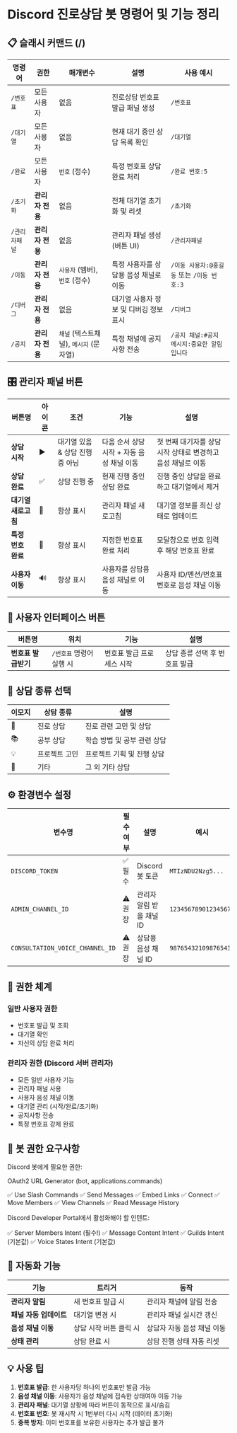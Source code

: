 # Discord 진로상담 봇 명령어 및 기능 정리

## 📋 슬래시 커맨드 (/)

| 명령어 | 권한 | 매개변수 | 설명 | 사용 예시 |
|--------|------|----------|------|-----------|
| `/번호표` | 모든 사용자 | 없음 | 진로상담 번호표 발급 패널 생성 | `/번호표` |
| `/대기열` | 모든 사용자 | 없음 | 현재 대기 중인 상담 목록 확인 | `/대기열` |
| `/완료` | 모든 사용자 | `번호` (정수) | 특정 번호표 상담 완료 처리 | `/완료 번호:5` |
| `/초기화` | **관리자 전용** | 없음 | 전체 대기열 초기화 및 리셋 | `/초기화` |
| `/관리자패널` | **관리자 전용** | 없음 | 관리자 패널 생성 (버튼 UI) | `/관리자패널` |
| `/이동` | **관리자 전용** | `사용자` (멤버), `번호` (정수) | 특정 사용자를 상담용 음성 채널로 이동 | `/이동 사용자:@홍길동` 또는 `/이동 번호:3` |
| `/디버그` | **관리자 전용** | 없음 | 대기열 사용자 정보 및 디버깅 정보 표시 | `/디버그` |
| `/공지` | **관리자 전용** | `채널` (텍스트채널), `메시지` (문자열) | 특정 채널에 공지사항 전송 | `/공지 채널:#공지 메시지:중요한 알림입니다` |

## 🎛️ 관리자 패널 버튼

| 버튼명 | 아이콘 | 조건 | 기능 | 설명 |
|--------|--------|------|------|------|
| **상담 시작** | ▶️ | 대기열 있음 & 상담 진행 중 아님 | 다음 순서 상담 시작 + 자동 음성 채널 이동 | 첫 번째 대기자를 상담 시작 상태로 변경하고 음성 채널로 이동 |
| **상담 완료** | ✅ | 상담 진행 중 | 현재 진행 중인 상담 완료 | 진행 중인 상담을 완료하고 대기열에서 제거 |
| **대기열 새로고침** | 🔄 | 항상 표시 | 관리자 패널 새로고침 | 대기열 정보를 최신 상태로 업데이트 |
| **특정 번호 완료** | 🎯 | 항상 표시 | 지정한 번호표 완료 처리 | 모달창으로 번호 입력 후 해당 번호표 완료 |
| **사용자 이동** | 🔊 | 항상 표시 | 사용자를 상담용 음성 채널로 이동 | 사용자 ID/멘션/번호표 번호로 음성 채널 이동 |

## 🎫 사용자 인터페이스 버튼

| 버튼명 | 위치 | 기능 | 설명 |
|--------|------|------|------|
| **번호표 발급받기** | `/번호표` 명령어 실행 시 | 번호표 발급 프로세스 시작 | 상담 종류 선택 후 번호표 발급 |

## 📝 상담 종류 선택

| 이모지 | 상담 종류 | 설명 |
|--------|-----------|------|
| 🎯 | 진로 상담 | 진로 관련 고민 및 상담 |
| 📚 | 공부 상담 | 학습 방법 및 공부 관련 상담 |
| 💡 | 프로젝트 고민 | 프로젝트 기획 및 진행 상담 |
| 💬 | 기타 | 그 외 기타 상담 |

## ⚙️ 환경변수 설정

| 변수명 | 필수 여부 | 설명 | 예시 |
|--------|-----------|------|------|
| `DISCORD_TOKEN` | ✅ 필수 | Discord 봇 토큰 | `MTIzNDU2Nzg5...` |
| `ADMIN_CHANNEL_ID` | ⚠️ 권장 | 관리자 알림 받을 채널 ID | `123456789012345678` |
| `CONSULTATION_VOICE_CHANNEL_ID` | ⚠️ 권장 | 상담용 음성 채널 ID | `987654321098765432` |

## 🔐 권한 체계

### 일반 사용자 권한
- 번호표 발급 및 조회
- 대기열 확인
- 자신의 상담 완료 처리

### 관리자 권한 (Discord 서버 관리자)
- 모든 일반 사용자 기능
- 관리자 패널 사용
- 사용자 음성 채널 이동
- 대기열 관리 (시작/완료/초기화)
- 공지사항 전송
- 특정 번호표 강제 완료

## 🎵 봇 권한 요구사항

Discord 봇에게 필요한 권한: 

OAuth2 URL Generator (bot, applications.commands)

✅ Use Slash Commands
✅ Send Messages
✅ Embed Links
✅ Connect
✅ Move Members
✅ View Channels
✅ Read Message History

Discord Developer Portal에서 활성화해야 할 인텐트:

✅ Server Members Intent (필수!)
✅ Message Content Intent
✅ Guilds Intent (기본값)
✅ Voice States Intent (기본값)

## 🔄 자동화 기능

| 기능 | 트리거 | 동작 |
|------|--------|------|
| **관리자 알림** | 새 번호표 발급 시 | 관리자 채널에 알림 전송 |
| **패널 자동 업데이트** | 대기열 변경 시 | 관리자 패널 실시간 갱신 |
| **음성 채널 이동** | 상담 시작 버튼 클릭 시 | 상담자 자동 음성 채널 이동 |
| **상태 관리** | 상담 완료 시 | 상담 진행 상태 자동 리셋 |

## 💡 사용 팁

1. **번호표 발급**: 한 사용자당 하나의 번호표만 발급 가능
2. **음성 채널 이동**: 사용자가 음성 채널에 접속한 상태여야 이동 가능
3. **관리자 패널**: 대기열 상황에 따라 버튼이 동적으로 표시/숨김
4. **번호표 번호**: 봇 재시작 시 1번부터 다시 시작 (데이터 초기화)
5. **중복 방지**: 이미 번호표를 보유한 사용자는 추가 발급 불가

